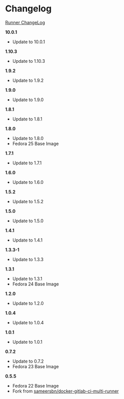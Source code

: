 # Changelog

[Runner ChangeLog](https://gitlab.com/gitlab-org/gitlab-ci-multi-runner/blob/master/CHANGELOG.md)

**10.0.1**
  - Update to 10.0.1

**1.10.3**
  - Update to 1.10.3

**1.9.2**
  - Update to 1.9.2

**1.9.0**
  - Update to 1.9.0

**1.8.1**
  - Update to 1.8.1

**1.8.0**
  - Update to 1.8.0
  - Fedora 25 Base Image

**1.7.1**
  - Update to 1.7.1

**1.6.0**
  - Update to 1.6.0

**1.5.2**
  - Update to 1.5.2

**1.5.0**
 - Update to 1.5.0

**1.4.1**
 - Update to 1.4.1

**1.3.3-1**
 - Update to 1.3.3

**1.3.1**
 - Update to 1.3.1
 - Fedora 24 Base Image

**1.2.0**
 - Update to 1.2.0

**1.0.4**
 - Update to 1.0.4

**1.0.1**
 - Update to 1.0.1

**0.7.2**
 - Update to 0.7.2
 - Fedora 23 Base Image

**0.5.5**
 - Fedora 22 Base Image
 - Fork from [sameersbn/docker-gitlab-ci-multi-runner](https://github.com/sameersbn/docker-gitlab-ci-multi-runner)
